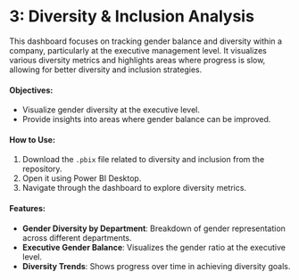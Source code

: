 # **3: Diversity & Inclusion Analysis**

This dashboard focuses on tracking gender balance and diversity within a company, particularly at the executive management level. It visualizes various diversity metrics and highlights areas where progress is slow, allowing for better diversity and inclusion strategies.

#### Objectives:
- Visualize gender diversity at the executive level.
- Provide insights into areas where gender balance can be improved.

#### How to Use:
1. Download the `.pbix` file related to diversity and inclusion from the repository.
2. Open it using Power BI Desktop.
3. Navigate through the dashboard to explore diversity metrics.

#### Features:
- **Gender Diversity by Department**: Breakdown of gender representation across different departments.
- **Executive Gender Balance**: Visualizes the gender ratio at the executive level.
- **Diversity Trends**: Shows progress over time in achieving diversity goals.
